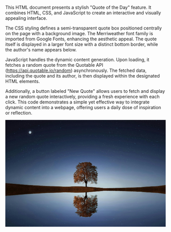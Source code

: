 
This HTML document presents a stylish "Quote of the Day" feature. It combines HTML, CSS, and JavaScript to create an interactive and visually appealing interface.

The CSS styling defines a semi-transparent quote box positioned centrally on the page with a background image. The Merriweather font family is imported from Google Fonts, enhancing the aesthetic appeal. The quote itself is displayed in a larger font size with a distinct bottom border, while the author's name appears below.

JavaScript handles the dynamic content generation. Upon loading, it fetches a random quote from the Quotable API (https://api.quotable.io/random) asynchronously. The fetched data, including the quote and its author, is then displayed within the designated HTML elements.

Additionally, a button labeled "New Quote" allows users to fetch and display a new random quote interactively, providing a fresh experience with each click. This code demonstrates a simple yet effective way to integrate dynamic content into a webpage, offering users a daily dose of inspiration or reflection.

![Alt Text](bg.jpg)
